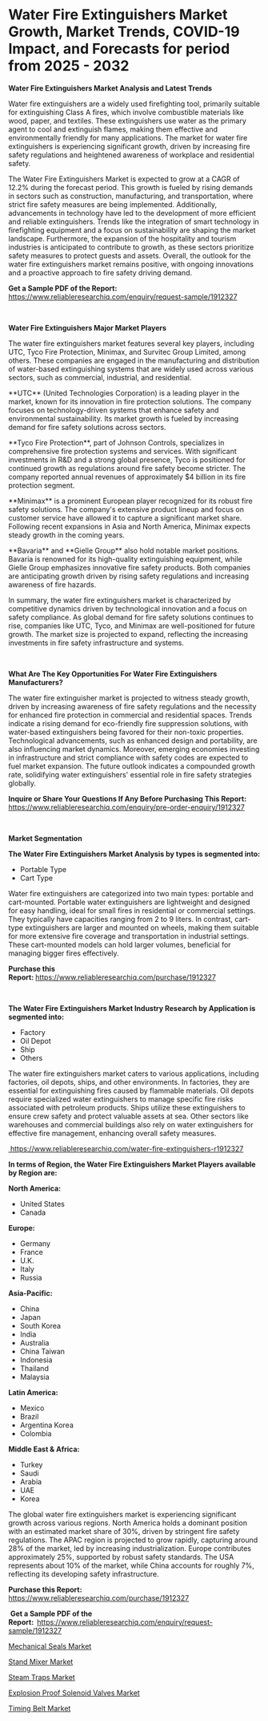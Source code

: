 <p><h1>Water Fire Extinguishers Market Growth, Market Trends, COVID-19 Impact, and Forecasts for period from 2025 - 2032</h1></p><p><strong>Water Fire Extinguishers Market Analysis and Latest Trends</strong></p>
<p><p>Water fire extinguishers are a widely used firefighting tool, primarily suitable for extinguishing Class A fires, which involve combustible materials like wood, paper, and textiles. These extinguishers use water as the primary agent to cool and extinguish flames, making them effective and environmentally friendly for many applications. The market for water fire extinguishers is experiencing significant growth, driven by increasing fire safety regulations and heightened awareness of workplace and residential safety.</p><p>The Water Fire Extinguishers Market is expected to grow at a CAGR of 12.2% during the forecast period. This growth is fueled by rising demands in sectors such as construction, manufacturing, and transportation, where strict fire safety measures are being implemented. Additionally, advancements in technology have led to the development of more efficient and reliable extinguishers. Trends like the integration of smart technology in firefighting equipment and a focus on sustainability are shaping the market landscape. Furthermore, the expansion of the hospitality and tourism industries is anticipated to contribute to growth, as these sectors prioritize safety measures to protect guests and assets. Overall, the outlook for the water fire extinguishers market remains positive, with ongoing innovations and a proactive approach to fire safety driving demand.</p></p>
<p><strong>Get a Sample PDF of the Report:&nbsp;</strong> <a href="https://www.reliableresearchiq.com/enquiry/request-sample/1912327?utm_campaign=1123&utm_medium=2&utm_source=Github&utm_content=ia&utm_term=11042025&utm_id=water-fire-extinguishers">https://www.reliableresearchiq.com/enquiry/request-sample/1912327</a></p>
<p>&nbsp;</p>
<p><strong>Water Fire Extinguishers Major Market Players</strong></p>
<p><p>The water fire extinguishers market features several key players, including UTC, Tyco Fire Protection, Minimax, and Survitec Group Limited, among others. These companies are engaged in the manufacturing and distribution of water-based extinguishing systems that are widely used across various sectors, such as commercial, industrial, and residential.</p><p>**UTC** (United Technologies Corporation) is a leading player in the market, known for its innovation in fire protection solutions. The company focuses on technology-driven systems that enhance safety and environmental sustainability. Its market growth is fueled by increasing demand for fire safety solutions across sectors.</p><p>**Tyco Fire Protection**, part of Johnson Controls, specializes in comprehensive fire protection systems and services. With significant investments in R&D and a strong global presence, Tyco is positioned for continued growth as regulations around fire safety become stricter. The company reported annual revenues of approximately $4 billion in its fire protection segment.</p><p>**Minimax** is a prominent European player recognized for its robust fire safety solutions. The company's extensive product lineup and focus on customer service have allowed it to capture a significant market share. Following recent expansions in Asia and North America, Minimax expects steady growth in the coming years.</p><p>**Bavaria** and **Gielle Group** also hold notable market positions. Bavaria is renowned for its high-quality extinguishing equipment, while Gielle Group emphasizes innovative fire safety products. Both companies are anticipating growth driven by rising safety regulations and increasing awareness of fire hazards.</p><p>In summary, the water fire extinguishers market is characterized by competitive dynamics driven by technological innovation and a focus on safety compliance. As global demand for fire safety solutions continues to rise, companies like UTC, Tyco, and Minimax are well-positioned for future growth. The market size is projected to expand, reflecting the increasing investments in fire safety infrastructure and systems.</p></p>
<p>&nbsp;</p>
<p><strong>What Are The Key Opportunities For Water Fire Extinguishers Manufacturers?</strong></p>
<p><p>The water fire extinguisher market is projected to witness steady growth, driven by increasing awareness of fire safety regulations and the necessity for enhanced fire protection in commercial and residential spaces. Trends indicate a rising demand for eco-friendly fire suppression solutions, with water-based extinguishers being favored for their non-toxic properties. Technological advancements, such as enhanced design and portability, are also influencing market dynamics. Moreover, emerging economies investing in infrastructure and strict compliance with safety codes are expected to fuel market expansion. The future outlook indicates a compounded growth rate, solidifying water extinguishers' essential role in fire safety strategies globally.</p></p>
<p><strong>Inquire or Share Your Questions If Any Before Purchasing This Report:</strong> <a href="https://www.reliableresearchiq.com/enquiry/pre-order-enquiry/1912327?utm_campaign=1123&utm_medium=2&utm_source=Github&utm_content=ia&utm_term=11042025&utm_id=water-fire-extinguishers">https://www.reliableresearchiq.com/enquiry/pre-order-enquiry/1912327</a></p>
<p>&nbsp;</p>
<p><strong>Market Segmentation</strong></p>
<p><strong>The Water Fire Extinguishers Market Analysis by types is segmented into:</strong></p>
<p><ul><li>Portable Type</li><li>Cart Type</li></ul></p>
<p><p>Water fire extinguishers are categorized into two main types: portable and cart-mounted. Portable water extinguishers are lightweight and designed for easy handling, ideal for small fires in residential or commercial settings. They typically have capacities ranging from 2 to 9 liters. In contrast, cart-type extinguishers are larger and mounted on wheels, making them suitable for more extensive fire coverage and transportation in industrial settings. These cart-mounted models can hold larger volumes, beneficial for managing bigger fires effectively.</p></p>
<p><strong>Purchase this Report:&nbsp;</strong><a href="https://www.reliableresearchiq.com/purchase/1912327?utm_campaign=1123&utm_medium=2&utm_source=Github&utm_content=ia&utm_term=11042025&utm_id=water-fire-extinguishers">https://www.reliableresearchiq.com/purchase/1912327</a></p>
<p>&nbsp;</p>
<p><strong>The Water Fire Extinguishers Market Industry Research by Application is segmented into:</strong></p>
<p><ul><li>Factory</li><li>Oil Depot</li><li>Ship</li><li>Others</li></ul></p>
<p><p>The water fire extinguishers market caters to various applications, including factories, oil depots, ships, and other environments. In factories, they are essential for extinguishing fires caused by flammable materials. Oil depots require specialized water extinguishers to manage specific fire risks associated with petroleum products. Ships utilize these extinguishers to ensure crew safety and protect valuable assets at sea. Other sectors like warehouses and commercial buildings also rely on water extinguishers for effective fire management, enhancing overall safety measures.</p></p>
<p><a href="https://www.reliableresearchiq.com/water-fire-extinguishers-r1912327?utm_campaign=1123&utm_medium=2&utm_source=Github&utm_content=ia&utm_term=11042025&utm_id=water-fire-extinguishers">&nbsp;https://www.reliableresearchiq.com/water-fire-extinguishers-r1912327</a></p>
<p><strong>In terms of Region, the Water Fire Extinguishers Market Players available by Region are:</strong></p>
<p>
    <p> <strong> North America: </strong>
        <ul>
            <li>United States</li>
            <li>Canada</li>
        </ul>
        </p> 
    <p> <strong> Europe: </strong>
        <ul>
            <li>Germany</li>
            <li>France</li>
            <li>U.K.</li>
            <li>Italy</li>
            <li>Russia</li>
        </ul>
        </p> 
    <p> <strong> Asia-Pacific: </strong>
        <ul>
            <li>China</li>
            <li>Japan</li>
            <li>South Korea</li>
            <li>India</li>
            <li>Australia</li>
            <li>China Taiwan</li>
            <li>Indonesia</li>
            <li>Thailand</li>
            <li>Malaysia</li>
        </ul>
        </p> 
    <p> <strong> Latin America: </strong>
        <ul>
            <li>Mexico</li>
            <li>Brazil</li>
            <li>Argentina Korea</li>
            <li>Colombia</li>
        </ul>
        </p> 
    <p> <strong> Middle East & Africa: </strong>
        <ul>
            <li>Turkey</li>
            <li>Saudi</li>
            <li>Arabia</li>
            <li>UAE</li>
            <li>Korea</li>
        </ul>
    </p>
    </p>
<p><p>The global water fire extinguishers market is experiencing significant growth across various regions. North America holds a dominant position with an estimated market share of 30%, driven by stringent fire safety regulations. The APAC region is projected to grow rapidly, capturing around 28% of the market, led by increasing industrialization. Europe contributes approximately 25%, supported by robust safety standards. The USA represents about 10% of the market, while China accounts for roughly 7%, reflecting its developing safety infrastructure.</p></p>
<p><strong>Purchase this Report: </strong><a href="https://www.reliableresearchiq.com/purchase/1912327?utm_campaign=1123&utm_medium=2&utm_source=Github&utm_content=ia&utm_term=11042025&utm_id=water-fire-extinguishers">https://www.reliableresearchiq.com/purchase/1912327</a></p>
<p>&nbsp;<strong>Get a Sample PDF of the Report:&nbsp;&nbsp;</strong><a href="https://www.reliableresearchiq.com/enquiry/request-sample/1912327?utm_campaign=1123&utm_medium=2&utm_source=Github&utm_content=ia&utm_term=11042025&utm_id=water-fire-extinguishers">https://www.reliableresearchiq.com/enquiry/request-sample/1912327</a></p>
<p><strong></strong></p>
<p><p><a href="https://github.com/djibenesha/Market-Research-Report-List-1/blob/main/mechanical-seals-market.md?utm_campaign=1123&utm_medium=2&utm_source=Github&utm_content=ia&utm_term=11042025&utm_id=water-fire-extinguishers">Mechanical Seals Market</a></p><p><a href="https://github.com/birbamanan03/Market-Research-Report-List-1/blob/main/stand-mixer-market.md?utm_campaign=1123&utm_medium=2&utm_source=Github&utm_content=ia&utm_term=11042025&utm_id=water-fire-extinguishers">Stand Mixer Market</a></p><p><a href="https://github.com/nibbsmantji/Market-Research-Report-List-1/blob/main/steam-traps-market.md?utm_campaign=1123&utm_medium=2&utm_source=Github&utm_content=ia&utm_term=11042025&utm_id=water-fire-extinguishers">Steam Traps Market</a></p><p><a href="https://github.com/bholdsfofie/Market-Research-Report-List-1/blob/main/explosion-proof-solenoid-valves-market.md?utm_campaign=1123&utm_medium=2&utm_source=Github&utm_content=ia&utm_term=11042025&utm_id=water-fire-extinguishers">Explosion Proof Solenoid Valves Market</a></p><p><a href="https://github.com/abedlagagica4/Market-Research-Report-List-1/blob/main/timing-belt-market.md?utm_campaign=1123&utm_medium=2&utm_source=Github&utm_content=ia&utm_term=11042025&utm_id=water-fire-extinguishers">Timing Belt Market</a></p></p>